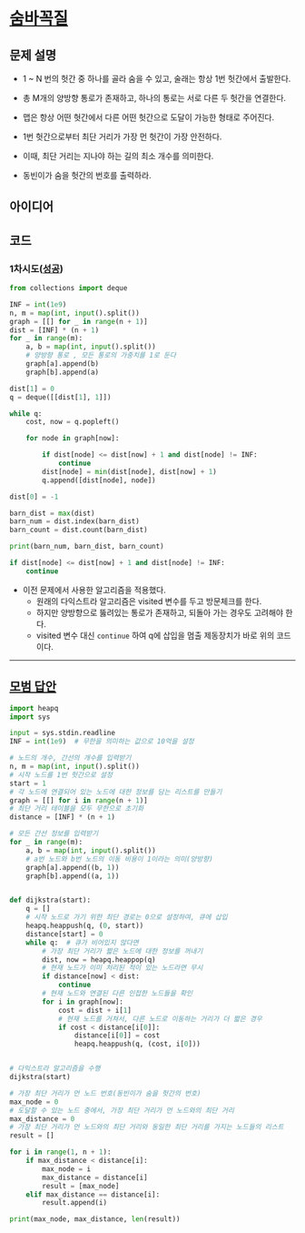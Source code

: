 # [숨바꼭질](https://www.acmicpc.net/problem/6118)

## 문제 설명

* 1 ~ N 번의 헛간 중 하나를 골라 숨을 수 있고, 술래는 항상 1번 헛간에서 출발한다.
* 총 M개의 양방향 통로가 존재하고, 하나의 통로는 서로 다른 두 헛간을 연결한다.
* 맵은 항상 어떤 헛간에서 다른 어떤 헛간으로 도달이 가능한 형태로 주어진다.

* 1번 헛간으로부터 최단 거리가 가장 먼 헛간이 가장 안전하다.
* 이때, 최단 거리는 지나야 하는 길의 최소 개수를 의미한다.
* 동빈이가 숨을 헛간의 번호를 출력하라.

## 아이디어

## 코드

### 1차시도([성공](https://www.acmicpc.net/status?user_id=guswns3371&problem_id=6118&from_mine=1))

```python
from collections import deque

INF = int(1e9)
n, m = map(int, input().split())
graph = [[] for _ in range(n + 1)]
dist = [INF] * (n + 1)
for _ in range(m):
    a, b = map(int, input().split())
    # 양방향 통로 , 모든 통로의 가중치를 1로 둔다
    graph[a].append(b)
    graph[b].append(a)

dist[1] = 0
q = deque([[dist[1], 1]])

while q:
    cost, now = q.popleft()

    for node in graph[now]:

        if dist[node] <= dist[now] + 1 and dist[node] != INF:
            continue
        dist[node] = min(dist[node], dist[now] + 1)
        q.append([dist[node], node])

dist[0] = -1

barn_dist = max(dist)
barn_num = dist.index(barn_dist)
barn_count = dist.count(barn_dist)

print(barn_num, barn_dist, barn_count)
```

```python
if dist[node] <= dist[now] + 1 and dist[node] != INF:
    continue
```

* 이전 문제에서 사용한 알고리즘을 적용했다.
    * 원래의 다익스트라 알고리즘은 visited 변수를 두고 방문체크를 한다.
    * 하지만 양방향으로 뚫려있는 통로가 존재하고, 되돌아 가는 경우도 고려해야 한다.
    * visited 변수 대신 `continue` 하여 q에 삽입을 멈출 제동장치가 바로 위의 코드이다.

---

## [모범 답안](https://github.com/ndb796/python-for-coding-test/blob/master/17/4.py)

```python
import heapq
import sys

input = sys.stdin.readline
INF = int(1e9)  # 무한을 의미하는 값으로 10억을 설정

# 노드의 개수, 간선의 개수를 입력받기
n, m = map(int, input().split())
# 시작 노드를 1번 헛간으로 설정
start = 1
# 각 노드에 연결되어 있는 노드에 대한 정보를 담는 리스트를 만들기
graph = [[] for i in range(n + 1)]
# 최단 거리 테이블을 모두 무한으로 초기화
distance = [INF] * (n + 1)

# 모든 간선 정보를 입력받기
for _ in range(m):
    a, b = map(int, input().split())
    # a번 노드와 b번 노드의 이동 비용이 1이라는 의미(양방향)
    graph[a].append((b, 1))
    graph[b].append((a, 1))


def dijkstra(start):
    q = []
    # 시작 노드로 가기 위한 최단 경로는 0으로 설정하여, 큐에 삽입
    heapq.heappush(q, (0, start))
    distance[start] = 0
    while q:  # 큐가 비어있지 않다면
        # 가장 최단 거리가 짧은 노드에 대한 정보를 꺼내기
        dist, now = heapq.heappop(q)
        # 현재 노드가 이미 처리된 적이 있는 노드라면 무시
        if distance[now] < dist:
            continue
        # 현재 노드와 연결된 다른 인접한 노드들을 확인
        for i in graph[now]:
            cost = dist + i[1]
            # 현재 노드를 거쳐서, 다른 노드로 이동하는 거리가 더 짧은 경우
            if cost < distance[i[0]]:
                distance[i[0]] = cost
                heapq.heappush(q, (cost, i[0]))


# 다익스트라 알고리즘을 수행
dijkstra(start)

# 가장 최단 거리가 먼 노드 번호(동빈이가 숨을 헛간의 번호)
max_node = 0
# 도달할 수 있는 노드 중에서, 가장 최단 거리가 먼 노드와의 최단 거리
max_distance = 0
# 가장 최단 거리가 먼 노드와의 최단 거리와 동일한 최단 거리를 가지는 노드들의 리스트
result = []

for i in range(1, n + 1):
    if max_distance < distance[i]:
        max_node = i
        max_distance = distance[i]
        result = [max_node]
    elif max_distance == distance[i]:
        result.append(i)

print(max_node, max_distance, len(result))

```